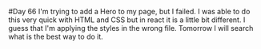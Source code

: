#Day 66
I'm trying to add a Hero to my page, but I failed.
I was able to do this very quick with HTML and CSS but in react it is a little bit different.
I guess that I'm applying the styles in the wrong file.
Tomorrow I will search what is the best way to do it.





